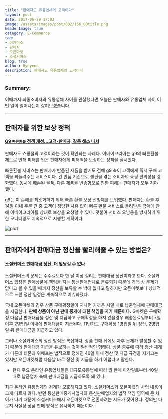 ```yaml
---
title: "판매자도 유통업체의 고객이다"
layout: post
date: 2017-06-29 17:03
image: /assets/images/post/002/156_00title.png
headerImage: true
category: E-Commerce
tag:
- 이커머스
- 판매자
- 오픈마켓
- 소셜커머스
blog: true
author: Hyeyeon
description: 판매자도 유통업체의 고객이다
---
```


### Summary:

이때까지 최종소비자와 유통업체 사이를 관찰했다면 오늘은 판매자와 유통업체 사이 어떤 일이 일어나는지 살펴보겠습니다.

---

## 판매자를 위한 보상 정책

#### [G9 `빠른환불` 정책 개선...고객-판매자, 갈등 해소 나서](http://www.etnews.com/20170306000172)

판매자도 쇼핑몰의 고객이라는 것이 확인되는 사례다. 이베이코리아는 g9의 빠른환불 제도로 인해 피해를 입은 판매자에게 피해액을 보상하는 정책을 실시했다.

빠른환불 서비스는 판매자가 반품된 제품을 받기도 전에 g9 측이 고객에게 즉시 구매 고객을 되돌려주는 서비스이다. 긴 반품 기간으로 불편을 겪는 소비자의 쇼핑 편의성을 강화했다. 동시에 훼손된 물품, 다른 제품을 반송함으로 인한 피해는 판매자가 모두 져야 했다.

g9는 이 손해를 최소화하기 위해 빠른 환불 보상 신청제를 도입했다. 판매자는 환불 후 14일 이내 주문 건 중 고객이 정당한 사유 없이 빠른 환불 서비스로 돌려받은 금액에 관해 이베이코리아를 상대로 보상을 요청할 수 있다. 덧붙여 서비스 오남용을 방지하기 위한 모니터링도 지속적으로 시행할 계획이다.

![pic1](http://img.etnews.com/photonews/1703/929759_20170306142721_893_0002.jpg)

---

## 판매자에게 판매대금 정산을 빨리해줄 수 있는 방법은?

#### [소셜커머스 판매대금 정산, 더 앞당길 수 없나](http://www.zdnet.co.kr/news/news_view.asp?artice_id=20170626091845)

소셜커머스의 문제는 수수료보다 한 달 이상 걸리는 판매대금 정산이라고 한다. 소셜커머스 입장은 판매상품에 책임을 지는 통신판매업체로 분류되기 때문에 거래 상 문제가 없다고 볼 수 있을 때까지 정산을 보류할 수 밖에 없다고 말하지만 오픈마켓보다 상대적으로 느린 정산 일정은 계속적으로 이슈화됐다.

국내 오픈마켓의 경우 상품 구매확정일이 지나면 가까운 시일 내로 납춤업체에 판매대금을 지급한다. **판매 상품이 아닌 판매 중개에 대한 책임을 지기 때문이다.** G마켓은 구매확정 다음날 판매대금을 정산 및 지급하고 구매확정을 하지 않을경우 배송완료일부터 7일 이후 2영업일 이내에 판매대금이 지급된다. 11번가도 구매확정 1영업일 뒤 정산, 2영업일 뒤 판매대금을 지급하고 있다.

그러나 소셜커머스의 정산 방식은 복잡하다. 상품 판매 뒤에도 차후 문제가 발생할 수 있기 때문에 판매대금 지급을 유보하는 것이 일반적인 형태다. 상품 종류에 따라 정산 체계가 다른데 티몬과 위메프는 법적으로 정해진 40일 이내 정산 및 지급 규정을 지키고는 있지만 오픈마켓처럼 다음날 바로 정산 및 지급을 하기 어렵다고 말한다.

- 현재 주요 온라인 유통업체들은 대규모유통법에 따라 월 판매 마감일로부터 40일 내로 납품업차 측에 판매대금을 지급하도록 돼 있다.

최근 온라인 유통업계의 경계가 모호해지고 있다. 소셜커머스와 오픈마켓의 사업 내용이 크게 다르지 않다. 반면 통신판매중개사업자와 통신판매업자의 법적 책임 영역에 큰 차이가 나기 때문에 소셜커머스에서 오픈마켓으로 전환하려는 시도가 잦아졌다. 정의만 다르지 사실상 상품 판매 방식은 유사하기 때문이다.

---
